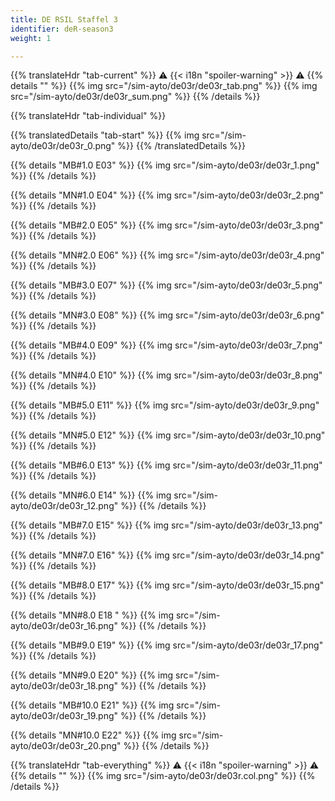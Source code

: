 ```yaml
---
title: DE RSIL Staffel 3
identifier: deR-season3
weight: 1

---
```


{{% translateHdr "tab-current" %}}
:warning: {{< i18n "spoiler-warning" >}} :warning:
{{% details "" %}}
{{% img src="/sim-ayto/de03r/de03r_tab.png" %}}
{{% img src="/sim-ayto/de03r/de03r_sum.png" %}}
{{% /details %}}

{{% translateHdr "tab-individual" %}}

{{% translatedDetails "tab-start" %}}
{{% img src="/sim-ayto/de03r/de03r_0.png" %}}
{{% /translatedDetails %}}

{{% details "MB#1.0 E03" %}}
{{% img src="/sim-ayto/de03r/de03r_1.png" %}}
{{% /details %}}

{{% details "MN#1.0 E04" %}}
{{% img src="/sim-ayto/de03r/de03r_2.png" %}}
{{% /details %}}

{{% details "MB#2.0 E05" %}}
{{% img src="/sim-ayto/de03r/de03r_3.png" %}}
{{% /details %}}

{{% details "MN#2.0 E06" %}}
{{% img src="/sim-ayto/de03r/de03r_4.png" %}}
{{% /details %}}

{{% details "MB#3.0 E07" %}}
{{% img src="/sim-ayto/de03r/de03r_5.png" %}}
{{% /details %}}

{{% details "MN#3.0 E08" %}}
{{% img src="/sim-ayto/de03r/de03r_6.png" %}}
{{% /details %}}

{{% details "MB#4.0 E09" %}}
{{% img src="/sim-ayto/de03r/de03r_7.png" %}}
{{% /details %}}

{{% details "MN#4.0 E10" %}}
{{% img src="/sim-ayto/de03r/de03r_8.png" %}}
{{% /details %}}

{{% details "MB#5.0 E11" %}}
{{% img src="/sim-ayto/de03r/de03r_9.png" %}}
{{% /details %}}

{{% details "MN#5.0 E12" %}}
{{% img src="/sim-ayto/de03r/de03r_10.png" %}}
{{% /details %}}

{{% details "MB#6.0 E13" %}}
{{% img src="/sim-ayto/de03r/de03r_11.png" %}}
{{% /details %}}

{{% details "MN#6.0 E14" %}}
{{% img src="/sim-ayto/de03r/de03r_12.png" %}}
{{% /details %}}

{{% details "MB#7.0 E15" %}}
{{% img src="/sim-ayto/de03r/de03r_13.png" %}}
{{% /details %}}

{{% details "MN#7.0 E16" %}}
{{% img src="/sim-ayto/de03r/de03r_14.png" %}}
{{% /details %}}

{{% details "MB#8.0 E17" %}}
{{% img src="/sim-ayto/de03r/de03r_15.png" %}}
{{% /details %}}

{{% details "MN#8.0 E18 " %}}
{{% img src="/sim-ayto/de03r/de03r_16.png" %}}
{{% /details %}}

{{% details "MB#9.0 E19" %}}
{{% img src="/sim-ayto/de03r/de03r_17.png" %}}
{{% /details %}}

{{% details "MN#9.0 E20" %}}
{{% img src="/sim-ayto/de03r/de03r_18.png" %}}
{{% /details %}}

{{% details "MB#10.0 E21" %}}
{{% img src="/sim-ayto/de03r/de03r_19.png" %}}
{{% /details %}}

{{% details "MN#10.0 E22" %}}
{{% img src="/sim-ayto/de03r/de03r_20.png" %}}
{{% /details %}}

{{% translateHdr "tab-everything" %}}
:warning: {{< i18n "spoiler-warning" >}} :warning:
{{% details "" %}}
{{% img src="/sim-ayto/de03r/de03r.col.png" %}}
{{% /details %}}
